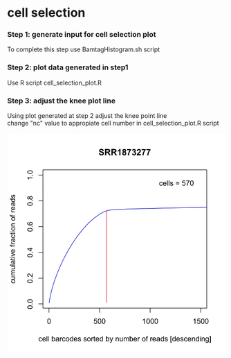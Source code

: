 # cell selection

<h3> Step 1: generate input for cell selection plot</h3> 
To complete this step use BamtagHistogram.sh script</br>
<h3> Step 2: plot data generated in step1</h3>   
Use R script cell_selection_plot.R </br>
<h3> Step 3: adjust the knee plot line </h3>
Using plot generated at step 2 adjust the knee point line </br>
change "nc" value to appropiate cell number in cell_selection_plot.R script </br>
</br>

<img src="https://github.com/MayurDivate/DropSeq/blob/master/cell_selction/SRR1873277_cell_selction.jpg">

